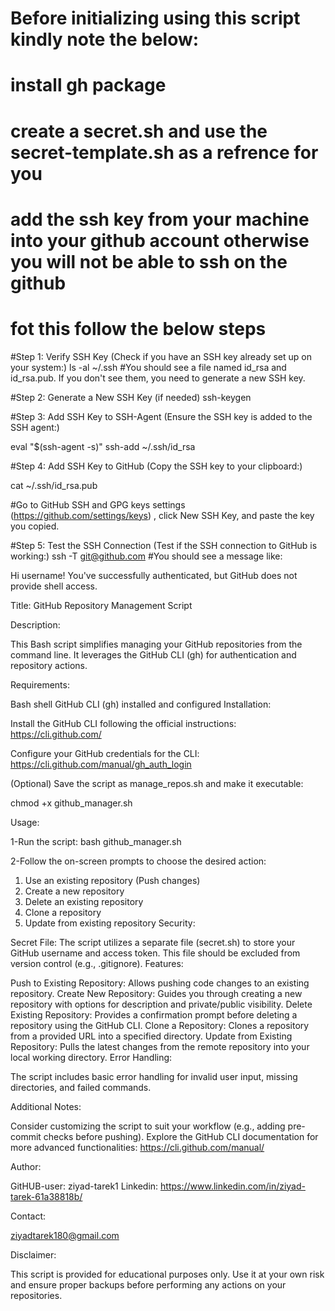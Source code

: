 # Before initializing using this script kindly note the below:
  # install gh package
  # create a secret.sh and use the secret-template.sh as a refrence for you

# add the ssh key from your machine into your github account otherwise you will not be able to ssh on the github
# fot this follow the below steps

#Step 1: Verify SSH Key (Check if you have an SSH key already set up on your system:)
ls -al ~/.ssh
#You should see a file named id_rsa and id_rsa.pub. If you don't see them, you need to generate a new SSH key.

#Step 2: Generate a New SSH Key (if needed)
ssh-keygen

#Step 3: Add SSH Key to SSH-Agent (Ensure the SSH key is added to the SSH agent:)

eval "$(ssh-agent -s)"
ssh-add ~/.ssh/id_rsa


#Step 4: Add SSH Key to GitHub (Copy the SSH key to your clipboard:)

cat ~/.ssh/id_rsa.pub

#Go to GitHub SSH and GPG keys settings (https://github.com/settings/keys) , click New SSH Key, and paste the key you copied.

#Step 5: Test the SSH Connection (Test if the SSH connection to GitHub is working:)
ssh -T git@github.com
#You should see a message like:

Hi username! You've successfully authenticated, but GitHub does not provide shell access.

Title: GitHub Repository Management Script

Description:

This Bash script simplifies managing your GitHub repositories from the command line. It leverages the GitHub CLI (gh) for authentication and repository actions.

Requirements:

Bash shell
GitHub CLI (gh) installed and configured
Installation:

Install the GitHub CLI following the official instructions: https://cli.github.com/

Configure your GitHub credentials for the CLI: https://cli.github.com/manual/gh_auth_login

(Optional) Save the script as manage_repos.sh and make it executable:


chmod +x github_manager.sh


Usage:

1-Run the script:
bash github_manager.sh


2-Follow the on-screen prompts to choose the desired action:

  1. Use an existing repository (Push changes)
  2. Create a new repository
  3. Delete an existing repository
  4. Clone a repository
  5. Update from existing repository
Security:

Secret File: The script utilizes a separate file (secret.sh) to store your GitHub username and access token. This file should be excluded from version control (e.g., .gitignore).
Features:

Push to Existing Repository: Allows pushing code changes to an existing repository.
Create New Repository: Guides you through creating a new repository with options for description and private/public visibility.
Delete Existing Repository: Provides a confirmation prompt before deleting a repository using the GitHub CLI.
Clone a Repository: Clones a repository from a provided URL into a specified directory.
Update from Existing Repository: Pulls the latest changes from the remote repository into your local working directory.
Error Handling:

The script includes basic error handling for invalid user input, missing directories, and failed commands.

Additional Notes:

Consider customizing the script to suit your workflow (e.g., adding pre-commit checks before pushing).
Explore the GitHub CLI documentation for more advanced functionalities: https://cli.github.com/manual/


Author:

GitHUB-user: ziyad-tarek1
Linkedin: https://www.linkedin.com/in/ziyad-tarek-61a38818b/

Contact:

ziyadtarek180@gmail.com

Disclaimer:

This script is provided for educational purposes only. Use it at your own risk and ensure proper backups before performing any actions on your repositories.

